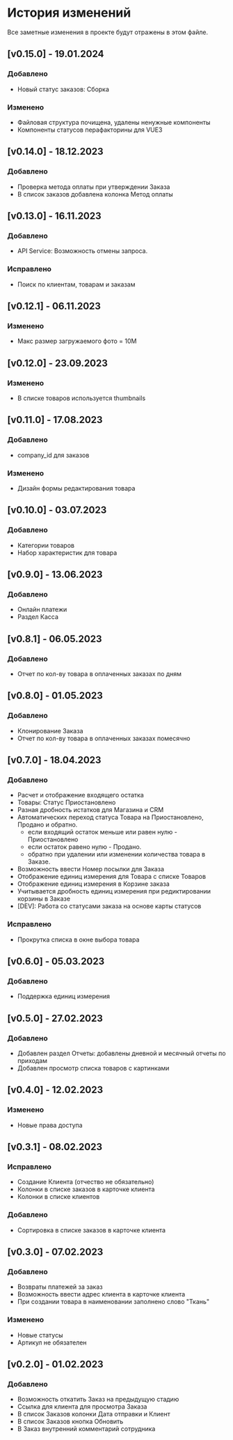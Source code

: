 # История изменений

Все заметные изменения в проекте будут отражены в этом файле.

## [v0.15.0] - 19.01.2024

### Добавлено

- Новый статус заказов: Сборка

### Изменено

- Файловая структура почищена, удалены ненужные компоненты
- Компоненты статусов перафакторины для VUE3

## [v0.14.0] - 18.12.2023

### Добавлено

- Проверка метода оплаты при утверждении Заказа
- В список заказов добавлена колонка Метод оплаты

## [v0.13.0] - 16.11.2023

### Добавлено

- API Service: Возможность отмены запроса.

### Исправлено

- Поиск по клиентам, товарам и заказам

## [v0.12.1] - 06.11.2023

### Изменено

- Макс размер загружаемого фото = 10М

## [v0.12.0] - 23.09.2023

### Изменено

- В списке товаров используется thumbnails

## [v0.11.0] - 17.08.2023

### Добавлено

- company_id для заказов

### Изменено

- Дизайн формы редактирования товара

## [v0.10.0] - 03.07.2023

### Добавлено

- Категории товаров
- Набор характеристик для товара

## [v0.9.0] - 13.06.2023

### Добавлено

- Онлайн платежи
- Раздел Касса

## [v0.8.1] - 06.05.2023

### Добавлено

- Отчет по кол-ву товара в оплаченных заказах по дням

## [v0.8.0] - 01.05.2023

### Добавлено

- Клонирование Заказа
- Отчет по кол-ву товара в оплаченных заказах помесячно

## [v0.7.0] - 18.04.2023

### Добавлено

- Расчет и отображение входящего остатка
- Товары: Статус Приостановлено
- Разная дробность истатков для Магазина и CRM
- Автоматических переход статуса Товара на Приостановлено, Продано и обратно.
  - если входящий остаток меньше или равен нулю - Приостановлено
  - если остаток равено нулю - Продано.
  - обратно при удалении или изменении количества товара в Заказе.
- Возможность ввести Номер посылки для Заказа
- Отображение единиц измерения для Товара с списке Товаров
- Отображение единиц измерения в Корзине заказа
- Учитывается дробность единиц измерения при редиктировании корзины в Заказе
- [DEV]: Работа со статусами заказа на основе карты статусов

### Исправлено

- Прокрутка списка в окне выбора товара

## [v0.6.0] - 05.03.2023

### Добавлено

- Поддержка единиц измерения

## [v0.5.0] - 27.02.2023

### Добавлено

- Добавлен раздел Отчеты: добавлены дневной и месячный отчеты по приходам
- Добавлен просмотр списка товаров с картинками

## [v0.4.0] - 12.02.2023

### Изменено

- Новые права доступа

## [v0.3.1] - 08.02.2023

### Исправлено

- Создание Клиента (отчество не обязательно)
- Колонки в списке заказов в карточке клиента
- Колонки в списке клиентов

### Добавлено

- Сортировка в списке заказов в карточке клиента

## [v0.3.0] - 07.02.2023

### Добавлено

- Возвраты платежей за заказ
- Возможность ввести адрес клиента в карточке клиента
- При создании товара в наименовании заполнено слово "Ткань"

### Изменено

- Новые статусы
- Артикул не обязателен

## [v0.2.0] - 01.02.2023

### Добавлено

- Возможность откатить Заказ на предыдущую стадию
- Ссылка для клиента для просмотра Заказа
- В список Заказов колонки Дата отправки и Клиент
- В список Заказов кнопка Обновить
- В Заказ внутренний комментарий сотрудника
